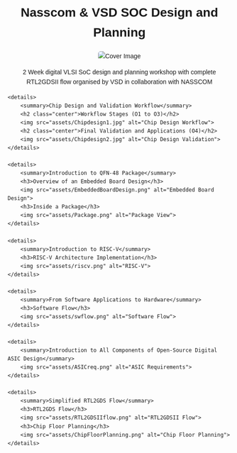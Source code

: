 <!DOCTYPE html>
<html lang="en">
<head>
    <meta charset="UTF-8">
    <meta name="viewport" content="width=device-width, initial-scale=1.0">
    <title>Project Presentation</title>
    <style>
        body {
            font-family: Arial, sans-serif;
            line-height: 1.6;
            margin: 20px;
        }
        h1, h2, h3 {
            text-align: center;
        }
        details {
            margin-bottom: 20px;
            border: 1px solid #ccc;
            padding: 10px;
            border-radius: 5px;
        }
        summary {
            font-size: 18px;
            font-weight: bold;
            cursor: pointer;
            margin-bottom: 10px;
        }
        img {
            max-width: 100%;
            height: auto;
            border-radius: 5px;
        }
        .center {
            text-align: center;
        }
    </style>
</head>
<body>
    <div align="center">
        <h1>Nasscom & VSD SOC Design and Planning</h1>
        <img src="assets/Cover.png" alt="Cover Image">
        <p>2 Week digital VLSI SoC design and planning workshop with complete RTL2GDSII flow organised by VSD in collaboration with NASSCOM</p>
    </div>

    <details>
        <summary>Chip Design and Validation Workflow</summary>
        <h2 class="center">Workflow Stages (O1 to O3)</h2>
        <img src="assets/Chipdesign1.jpg" alt="Chip Design Workflow">
        <h2 class="center">Final Validation and Applications (O4)</h2>
        <img src="assets/Chipdesign2.jpg" alt="Chip Design Validation">
    </details>

    <details>
        <summary>Introduction to QFN-48 Package</summary>
        <h3>Overview of an Embedded Board Design</h3>
        <img src="assets/EmbeddedBoardDesign.png" alt="Embedded Board Design">
        <h3>Inside a Package</h3>
        <img src="assets/Package.png" alt="Package View">
    </details>

    <details>
        <summary>Introduction to RISC-V</summary>
        <h3>RISC-V Architecture Implementation</h3>
        <img src="assets/riscv.png" alt="RISC-V">
    </details>

    <details>
        <summary>From Software Applications to Hardware</summary>
        <h3>Software Flow</h3>
        <img src="assets/swflow.png" alt="Software Flow">
    </details>

    <details>
        <summary>Introduction to All Components of Open-Source Digital ASIC Design</summary>
        <img src="assets/ASICreq.png" alt="ASIC Requirements">
    </details>

    <details>
        <summary>Simplified RTL2GDS Flow</summary>
        <h3>RTL2GDS Flow</h3>
        <img src="assets/RTL2GDSIIflow.png" alt="RTL2GDSII Flow">
        <h3>Chip Floor Planning</h3>
        <img src="assets/ChipFloorPlanning.png" alt="Chip Floor Planning">
    </details>
</body>
</html>
